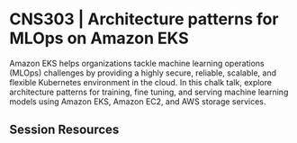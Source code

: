 # CNS303 | Architecture patterns for MLOps on Amazon EKS

Amazon EKS helps organizations tackle machine learning operations (MLOps) challenges by providing a highly secure, reliable, scalable, and flexible Kubernetes environment in the cloud. In this chalk talk, explore architecture patterns for training, fine tuning, and serving machine learning models using Amazon EKS, Amazon EC2, and AWS storage services.

## Session Resources


